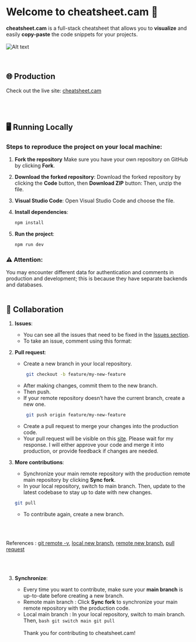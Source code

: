 # Welcome to cheatsheet.cam 🎨

**cheatsheet.cam** is a full-stack cheatsheet that allows you to **visualize** and easily **copy-paste** the code snippets for your projects.
<br>
<br>
![Alt text](https://images.cheatsheet.cam/images/image-1729743402166.webp)

<br>

## 🌐 Production

Check out the live site: [cheatsheet.cam](https://cheatsheet.cam)

<br>
<br>

## 🖥️ Running Locally

### Steps to reproduce the project on your local machine:

1. **Fork the repository**
   Make sure you have your own repository on GitHub by clicking **Fork**.

2. **Download the forked repository**:
   Download the forked repository by clicking the **Code** button, then **Download ZIP** button:
   Then, unzip the file.

3. **Visual Studio Code**:
   Open Visual Studio Code and choose the file.

4. **Install dependencies**:

   ```bash
   npm install

   ```

5. **Run the project**:

   ```bash
   npm run dev

   ```

### ⚠️ Attention:

You may encounter different data for authentication and comments in production and development; this is because they have separate backends and databases.
<br>
<br>

## 🤝 Collaboration

1. **Issues**:

   - You can see all the issues that need to be fixed in the [Issues section](https://github.com/aim-salam/cheatsheet/issues).
   - To take an issue, comment using this format:

2. **Pull request**:

   - Create a new branch in your local repository.
     ```bash
      git checkout -b feature/my-new-feature
     ```
   - After making changes, commit them to the new branch.
   - Then push.
   - If your remote repository doesn’t have the current branch, create a new one.
     ```bash
      git push origin feature/my-new-feature
     ```
   - Create a pull request to merge your changes into the production code.
   - Your pull request will be visible on this [site](https://github.com/aim-salam/cheatsheet/pulls). Please wait for my response. I will either approve your code and merge it into production, or provide feedback if changes are needed.

3. **More contributions**:

   - Synchronize your main remote repository with the production remote main repository by clicking **Sync fork**.
   - In your local repository, switch to main branch. Then, update to the latest codebase to stay up to date with new changes.

   ```bash
   git pull
   ```

   - To contribute again, create a new branch.

<br>
<br>

References :
[git remote -v](https://images.cheatsheet.cam/images/image-1729901829368.webp),
[local new branch](https://images.cheatsheet.cam/images/image-1729903256572.webp),
[remote new branch](https://images.cheatsheet.cam/images/image-1729904868003.webp),
[pull request](https://images.cheatsheet.cam/images/image-1729904943743.webp)

<br>
<br>

3. **Synchronize**:

   - Every time you want to contribute, make sure your **main branch** is up-to-date before creating a new branch.
   - Remote main branch : Click **Sync fork** to synchronize your main remote repository with the production code.
   - Local main branch : In your local repository, switch to main branch. Then,
     `bash
      git switch main
      git pull
      `
     <br>
     <br>
     Thank you for contributing to cheatsheet.cam!

